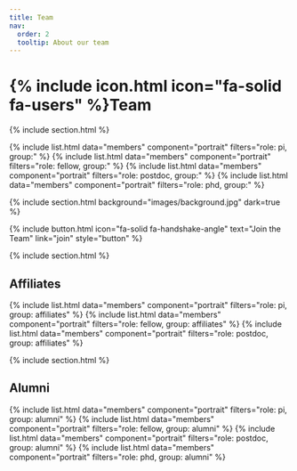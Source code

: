 ```yaml
---
title: Team
nav:
  order: 2
  tooltip: About our team
---
```


# {% include icon.html icon="fa-solid fa-users" %}Team


{% include section.html %}

{% include list.html data="members" component="portrait" filters="role: pi, group:" %}
{% include list.html data="members" component="portrait" filters="role: fellow, group:" %}
{% include list.html data="members" component="portrait" filters="role: postdoc, group:" %}
{% include list.html data="members" component="portrait" filters="role: phd, group:" %}

{% include section.html background="images/background.jpg" dark=true %}

{% include button.html icon="fa-solid fa-handshake-angle" text="Join the Team" link="join" style="button" %}

{% include section.html %}

## Affiliates

{% include list.html data="members" component="portrait" filters="role: pi, group: affiliates" %}
{% include list.html data="members" component="portrait" filters="role: fellow, group: affiliates" %}
{% include list.html data="members" component="portrait" filters="role: postdoc, group: affiliates" %}


{% include section.html %}

## Alumni

{% include list.html data="members" component="portrait" filters="role: pi, group: alumni" %}
{% include list.html data="members" component="portrait" filters="role: fellow, group: alumni" %}
{% include list.html data="members" component="portrait" filters="role: postdoc, group: alumni" %}
{% include list.html data="members" component="portrait" filters="role: phd, group: alumni" %}
